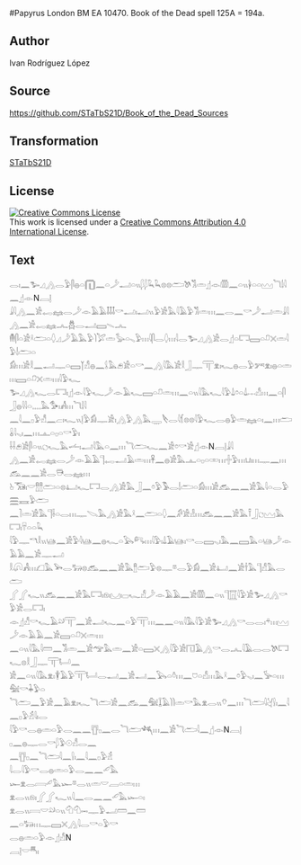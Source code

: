 #Papyrus London BM EA 10470. Book of the Dead spell 125A = 194a.

## Author 

Ivan Rodríguez López

## Source 

https://github.com/STaTbS21D/Book_of_the_Dead_Sources

## Transformation 

[STaTbS21D](https://statbs21d.github.io/)

## License 

<a rel="license" href="http://creativecommons.org/licenses/by/4.0/"><img alt="Creative Commons License" style="border-width:0" src="https://i.creativecommons.org/l/by/4.0/88x31.png" /></a><br />This work is licensed under a <a rel="license" href="http://creativecommons.org/licenses/by/4.0/">Creative Commons Attribution 4.0 International License</a>.

## Text 

<hiero><rubrum>𓂋𓏤𓈖𓅧𓈎𓂻𓂋</rubrum>𓅱𓋴𓐍𓏏𓉧𓈖𓏏𓌳𓂝𓏏𓏭𓆄𓆄𓆗𓆗𓊖𓊖<rubrum>𓂧𓌗𓀢𓏛</rubrum>𓊨𓁹𓏃𓈖𓏏𓏭𓋀𓏏𓏏𓈉<rubrum>𓆓𓌃𓇋𓈖</rubrum>𓊨𓁹N𓐙𓊤<br>
𓇍𓇋𓂻𓈖𓀀𓉻𓈐𓂋𓌳𓁹𓄿𓄿𓄤𓄤𓄤𓎡𓂝𓏤𓂝𓏭𓅱𓀀𓅓𓇋𓄿𓅱𓀢𓏛𓏥𓈖𓂋𓈖𓎡𓌳𓂝𓏛𓇍𓇋𓂻𓈖𓀀𓉻𓈐𓂜𓆣𓂋𓂝𓈙𓇫𓂜<br>
𓄟𓋴𓏏𓀀𓍲𓂧𓏏𓆭𓈎𓌳𓄿𓅓𓅱𓌙𓅯𓏛𓅭𓏏𓈅𓅱𓏥𓇋𓋴𓂋𓆭𓏥𓇋𓂋𓅧𓈎𓂻𓀀𓂋𓊨𓏏𓉐𓈙𓏏𓍔𓏴𓏛𓇋𓅱𓌃𓂧𓏏<br>
𓀁𓏥𓀀𓎛𓈖𓂝𓊃𓏏𓈙𓉽𓀭𓐍𓈖𓌰𓅓𓂉𓀀𓏏𓎡𓈖𓂻𓇋𓅓𓀀𓎛𓃀𓊃𓋳𓁷𓏤𓆑𓐍𓂋𓅱𓀒𓁷𓏤𓐍𓏏𓏛𓏥𓈙𓏏𓍔𓏴𓏛𓏥𓇋𓅱𓆑<br>
𓅧𓈎𓂻𓆑𓂋𓉐𓏤𓊨𓁹𓇋𓅱𓆑𓌳𓁹𓄿𓆑𓈙𓏏𓍔𓏛𓏥𓈖𓏏𓏭𓇋𓅓𓆑𓇋𓅱𓍑𓏌𓏏𓍑𓐖𓀭𓏥𓈖𓏏𓋴𓃀𓐍𓇋𓇋𓏏𓈒𓈒𓈒𓈒𓅓𓅜𓏤𓀻𓏥𓆓𓌃𓇋<br>
𓈖𓇋𓈖𓊪𓅱𓀭𓈖𓐞𓏤𓆑𓏭𓊤𓅱𓀁𓊃𓀀𓏤𓂻𓅱𓂻𓅓𓇾𓌸𓂋𓇋𓆴𓊖𓊖𓇋𓅱𓆑𓂋𓐍𓅱𓏛𓈐𓏏𓏤𓈖𓏥𓂧𓏇𓇋𓈅𓏤𓈖𓏥𓊵𓏏𓊪𓏏𓎡𓅱𓏤<br>
𓌢𓌢𓂉𓀀𓋴𓏏𓏭𓐎𓆑𓅓𓌡𓏤𓂝𓇋𓅓𓏏𓈖𓏥𓆓𓂧𓆑𓈖𓀀𓏌𓎡𓀀𓊨𓁹N𓐙𓊤𓇍𓇋<br>
𓂻𓈖𓀀𓉻𓈐𓂋𓌳𓁹𓄿𓄿𓊹𓉻𓂝𓄿𓏛𓏥𓋹𓈖𓐍𓀀𓅓𓊵𓏏𓊪𓏏𓏒𓏥𓏶𓅱𓏥𓂓𓏤𓏥𓊃𓈖𓏥𓃹𓈖𓈖𓀀𓂋𓇥𓂋𓈐𓏥<br>
𓊸𓃝𓏤𓎟𓊽𓊽𓂧𓏏𓊖𓂞𓆑𓉐𓂋𓂻𓀀𓅓𓃀𓈖𓏌𓅱𓅣𓂋𓌃𓂧𓏏𓀁𓏥𓀀𓃹𓈖𓈖𓀀𓅓𓇋𓏏𓂋𓅱𓈗𓈘𓅱𓂧<br>
𓈖𓍘𓏛𓀀𓅓𓊹𓌢𓏏𓂋𓏥𓊃𓌫𓅓𓂻𓀀𓅓𓍲𓈖𓂧𓏏𓆭𓈖𓀔𓀀𓁐𓏥𓃹𓈖𓈖𓀀𓅓𓍋𓃀𓐎𓈉𓅓𓉐𓏤𓄜𓏏𓏏𓆗<br>
𓇋𓅱𓊃𓎔𓎛𓏭𓊞𓈖𓀀𓅱𓇋𓊞𓈖𓐍𓆑𓏏𓅂𓀐𓏥𓇋𓅱𓏤𓍑𓄿𓊞𓏤𓎡𓂋𓈙𓈅𓏤𓅓𓈖𓈙𓅓𓏏𓊞𓌳𓁹𓄿𓄿𓈖𓀀𓊃𓂝<br>
𓎛𓋨𓀻𓏥𓆎𓅓𓅨𓂋𓃽𓊖𓃹𓈖𓈖𓀀𓅓𓊽𓂧𓅱𓊖𓊃𓎼𓂋𓅱𓀁𓈖𓀀𓂞𓈖𓀀𓌂𓅓𓊹𓀭𓅓𓂋𓂧<br>
𓂾𓂾𓆑𓏭𓃹𓈖𓈖𓀀𓅓𓉐𓏤𓁶𓏤𓈋𓏤𓊌𓆑𓀭𓌳𓁹𓄿𓄿𓈖𓀀𓏃𓈖𓏏𓏭𓊹𓉱𓇋𓅱𓀀𓅧𓈎𓂻𓎡𓅱𓀀𓂋𓉐𓏤<br>
𓁹𓊨𓀭𓎡𓆑𓄿𓄖𓋳𓈖𓀀𓂝𓆑𓈖𓏏𓅱𓋳𓏥𓈖𓈖𓏏𓏭𓇋𓅓𓇋𓅱𓀀𓅧𓈎𓂻𓎡𓂋𓂋𓏤𓍬𓏥𓈉𓌳𓁹𓄿𓄿𓈖𓀀𓈙𓏏𓍔𓏴𓏛𓏥<br>
𓈖𓏏𓏭𓇋𓅓𓇋𓏠𓈖𓀢𓏛𓈖𓀀𓅠𓅓𓏛𓈖𓀀𓏏𓈙𓏴𓂻𓇋𓅱𓀀𓉔𓄿𓂻𓎡𓂋𓂜𓇋𓄿𓂋𓂋𓌗𓉐𓆑𓊖𓎛𓃀𓊃𓋳𓂡𓈖<br>
𓀀𓈖𓏏𓏭𓇋𓅓𓁷𓏤𓇉𓄿𓅱𓋳𓂡𓂋𓂝𓈖𓀀𓂝𓈖𓅂𓏏𓏊𓏥𓈖𓈞𓏏𓀭𓏥𓅓𓍲𓈖𓏌𓅱𓈅𓏤𓈖𓅚𓏏𓏥𓅕𓎡𓇓𓅱𓏏<br>
𓆓𓂧𓈖𓅱𓀀𓈖𓄿𓁷𓏤𓆑𓆓𓂧𓀀𓈖𓃹𓈖𓅕𓆼𓄿𓌙𓌙𓏛𓎡𓅓𓁷𓂋𓏭𓄣𓈖𓏥<rubrum>𓆓𓂧𓇋𓋔</rubrum>𓍛𓏤𓈖𓇋𓈖𓊪𓅱𓁢𓇋𓏤𓂋<br>
𓇋𓅱𓎡𓂋𓐍𓏛𓏏𓅱𓂋𓈖𓈖𓊀𓊪𓈖𓂋𓆓𓂧𓆈𓏥𓈖𓀀𓆓𓂧𓇋𓈖𓊨𓁹N𓐙𓊤<br>
𓊪𓈖𓐍𓊃𓂋𓎡𓆄𓅱𓇳𓀭𓂋𓈖<br>
𓈖𓊀𓊪𓈖<rubrum>𓆓𓂧𓇋𓈖</rubrum>𓍛𓏤𓈖𓇋𓈖𓊪𓅱𓁢<br>
𓇋𓂋𓇋𓅱𓎡𓂋𓐍𓏛𓏏𓅱𓂋𓈖𓈖𓄔𓅓<br>
𓆱𓁷𓂋𓇯𓄔𓅓𓆱𓎼𓂋𓏭𓏛𓎟𓐙𓏏𓏛𓏥<br>
𓁷𓂋𓏭𓁶𓏤𓂾𓂾𓆑𓏭𓇋𓈖𓂋𓈖𓈖𓄔𓅓𓆱𓏏𓏤<br>
𓁷𓂋𓏭𓇯𓎟𓄖𓏏𓏭𓄇𓄇𓋭𓊃𓅱𓂝𓏠𓈖𓏠<br>
𓈖𓏏𓃽𓏥𓊃𓈙𓏴𓂻𓇋𓂋𓎡𓏏𓅱𓎡<br>
𓂋𓐍𓏛𓏏𓅱𓁹𓊨𓀭N<br>
𓐙𓊤𓎟𓄪𓏤</hiero><br>
